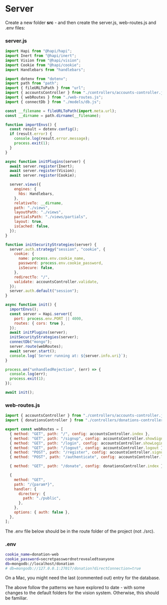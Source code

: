 # Server

Create a new folder **src** - and then create the server.js,  web-routes.js and .env files:

### server.js

~~~javascript
import Hapi from "@hapi/hapi";
import Inert from "@hapi/inert";
import Vision from "@hapi/vision";
import Cookie from "@hapi/cookie";
import Handlebars from "handlebars";

import dotenv from "dotenv";
import path from "path";
import { fileURLToPath } from "url";
import { accountsController } from "./controllers/accounts-controller.js";
import { webRoutes } from "./web-routes.js";
import { connectDb } from "./models/db.js";

const __filename = fileURLToPath(import.meta.url);
const __dirname = path.dirname(__filename);

function importEnvs() {
  const result = dotenv.config();
  if (result.error) {
    console.log(result.error.message);
    process.exit(1);
  }
}

async function initPlugins(server) {
  await server.register(Inert);
  await server.register(Vision);
  await server.register(Cookie);

  server.views({
    engines: {
      hbs: Handlebars,
    },
    relativeTo: __dirname,
    path: "./views",
    layoutPath: "./views",
    partialsPath: "./views/partials",
    layout: true,
    isCached: false,
  });
}

function initSecurityStrategies(server) {
  server.auth.strategy("session", "cookie", {
    cookie: {
      name: process.env.cookie_name,
      password: process.env.cookie_password,
      isSecure: false,
    },
    redirectTo: "/",
    validate: accountsController.validate,
  });
  server.auth.default("session");
}

async function init() {
  importEnvs();
  const server = Hapi.server({
    port: process.env.PORT || 4000,
    routes: { cors: true },
  });
  await initPlugins(server);
  initSecurityStrategies(server);
  connectDb("mongo");
  server.route(webRoutes);
  await server.start();
  console.log(`Server running at: ${server.info.uri}`);
}

process.on("unhandledRejection", (err) => {
  console.log(err);
  process.exit(1);
});

await init();
~~~

### web-routes.js

~~~javascript
import { accountsController } from "./controllers/accounts-controller.js";
import { donationsController } from "./controllers/donations-controller.js";

export const webRoutes = [
  { method: "GET", path: "/", config: accountsController.index },
  { method: "GET", path: "/signup", config: accountsController.showSignup },
  { method: "GET", path: "/login", config: accountsController.showLogin },
  { method: "GET", path: "/logout", config: accountsController.logout },
  { method: "POST", path: "/register", config: accountsController.signup },
  { method: "POST", path: "/authenticate", config: accountsController.login },

  { method: "GET", path: "/donate", config: donationsController.index },

  {
    method: "GET",
    path: "/{param*}",
    handler: {
      directory: {
        path: "./public",
      },
    },
    options: { auth: false },
  },
];
~~~

The .env file below should be in the route folder of the project (not ./src).

### .env

~~~bash
cookie_name=donation-web
cookie_password=secretpasswordnotrevealedtoanyone
db=mongodb://localhost/donation
# db=mongodb://127.0.0.1:27017/donation?directConnection=true
~~~

On a Mac, you might need the last (commented out) entry for the database.

The above follow the patterns we have explored to date - with some changes to the default folders for the vision system. Otherwise, this should be familiar.

